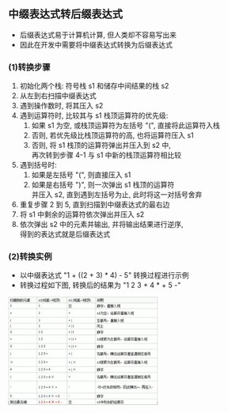 ## 中缀表达式转后缀表达式
- 后缀表达式易于计算机计算, 但人类却不容易写出来
- 因此在开发中需要将中缀表达式转换为后缀表达式

### (1)转换步骤
1) 初始化两个栈: 符号栈 s1 和储存中间结果的栈 s2
2) 从左到右扫描中缀表达式
3) 遇到操作数时, 将其压入 s2
4) 遇到运算符时, 比较其与 s1 栈顶运算符的优先级:  
   1) 如果 s1 为空, 或栈顶运算符为左括号 "(", 直接将此运算符入栈
   2) 否则, 若优先级比栈顶运算符的高, 也将运算符压入 s1
   3) 否则, 将 s1 栈顶的运算符弹出并压入到 s2 中,  
      再次转到步骤 4-1 与 s1 中新的栈顶运算符相比较
5) 遇到括号时:  
   1) 如果是左括号 "(", 则直接压入 s1
   2) 如果是右括号 ")", 则一次弹出 s1 栈顶的运算符  
      并压入 s2, 直到遇到左括号为止, 此时将这一对括号舍弃
6) 重复步骤 2 到 5, 直到扫描到中缀表达式的最右边
7) 将 s1 中剩余的运算符依次弹出并压入 s2
8) 依次弹出 s2 中的元素并输出, 并将输出结果进行逆序,  
   得到的表达式就是后缀表达式

### (2)转换实例
- 以中缀表达式 "1 + ((2 + 3) * 4) - 5" 转换过程进行示例
- 转换过程如下图, 转换后的结果为 "1 2 3 + 4 * + 5 -"

<img src="../99.images/2020-05-04-10-37-51.png" alt = "中缀转后缀实例" 
width = 60% height = 60%>